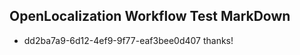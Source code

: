 ## OpenLocalization Workflow Test MarkDown
* dd2ba7a9-6d12-4ef9-9f77-eaf3bee0d407 thanks!

<!--HONumber=Jul16_HO4-->


